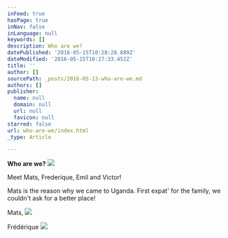 ```yaml
---
inFeed: true
hasPage: true
inNav: false
inLanguage: null
keywords: []
description: Who are we?
datePublished: '2016-05-15T10:28:28.889Z'
dateModified: '2016-05-15T10:27:33.452Z'
title: ''
author: []
sourcePath: _posts/2016-05-13-who-are-we.md
authors: []
publisher:
  name: null
  domain: null
  url: null
  favicon: null
starred: false
url: who-are-we/index.html
_type: Article

---
```

**Who are we?**
![](https://the-grid-user-content.s3-us-west-2.amazonaws.com/f7869b5d-d8eb-4846-9c6c-83c7deb0b218.jpg)

Meet Mats, Frederique, Emil and Victor! 

Mats is the reason why we came to Uganda. First expat' for the family, we couldn't ask for a better place!

Mats, ![](https://the-grid-user-content.s3-us-west-2.amazonaws.com/0bc853bc-d008-4fe4-bf13-d38ca7100013.jpg)

Frédérique
![](https://the-grid-user-content.s3-us-west-2.amazonaws.com/c26549ee-21cd-400e-8b2e-762b62fb412c.jpg)